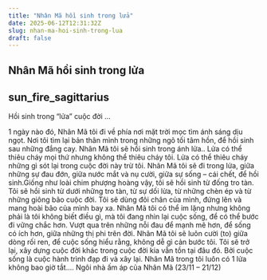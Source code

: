 ```yaml
---
title: "Nhân Mã hồi sinh trong lửa"
date: 2025-06-12T12:31:32Z
slug: nhan-ma-hoi-sinh-trong-lua
draft: false
---
```


## Nhân Mã hồi sinh trong lửa

## sun_fire_sagittarius

Hồi sinh trong “lửa” cuộc đời …
 
1 ngày nào đó,
Nhân Mã tôi đi về phía nơi mặt trời mọc tìm ánh sáng dịu ngọt. Nơi tôi tìm lại bản thân mình trong những ngõ tối tâm hồn, để hồi sinh sau những đắng cay. Nhân Mã tôi sẽ hồi sinh trong ánh lửa..
Lửa có thể thiêu cháy mọi thứ nhưng không thể thiêu cháy tôi. Lửa có thể thiêu cháy những gì sót lại trong cuộc đời này trừ tôi. Nhân Mã tôi sẽ đi trong lửa, giữa những sự đau đớn, giữa nước mắt và nụ cười, giữa sự sống – cái chết, để hồi sinh.Giống như loài chim phượng hoàng vậy, tôi sẽ hồi sinh từ đống tro tàn.
Tôi sẽ hồi sinh từ dưới những tro tàn, từ sự dối lừa, từ những chèn ép và từ những giông bão cuộc đời. Tôi sẽ dùng đôi chân của mình, đứng lên và mang hoài bão của mình bay xa.
Nhân Mã tôi có thể im lặng nhưng không phải là tôi không biết điều gì, mà tôi đang nhìn lại cuộc sống, để có thể bước đi vững chắc hơn. Vượt qua trên những nỗi đau để mạnh mẽ hơn, để sống có ích hơn, giữa những thị phi trên đời.
Nhân Mã tôi sẽ luôn cười (to) giữa dòng rối ren, để cuộc sống hiểu rằng, không dễ gì cản bước tôi. Tôi sẽ trở lại, xây dựng cuộc đời khác trong cuộc đời kia vẫn tồn tại đâu đó. Bởi cuộc sống là cuộc hành trình đạp đi và xây lại.
Nhân Mã trong tôi luôn có 1 lửa không bao giờ tắt....
Ngôi nhà ấm áp của Nhân Mã (23/11 – 21/12)